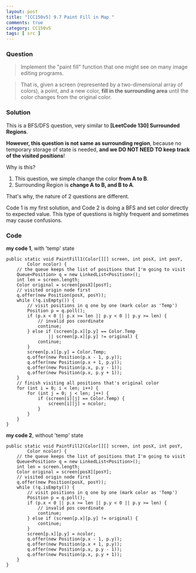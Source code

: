 ```yaml
---
layout: post
title: "[CC150v5] 9.7 Paint Fill in Map "
comments: true
category: CC150v5
tags: [ src ]
---
```


### Question

> Implement the "paint fill" function that one might see on many image editing programs. 

> That is, given a screen (represented by a two-dimensional array of colors), a point, and a new color, __fill in the surrounding area__ until the color changes from the original color. 

### Solution

This is a BFS/DFS question, very similar to __[LeetCode 130] Surrounded Regions__. 

__However, this question is not same as surrounding region__, because no temporary storage of state is needed, __and we DO NOT NEED TO keep track of the visited positions__! 

Why is this? 

1. This question, we simple change the color __from A to B__. 
1. Surrounding Region is __change A to B, and B to A__. 

That's why, the nature of 2 questions are different. 

Code 1 is my first solution, and Code 2 is doing a BFS and set color directly to expected value. This type of questions is highly frequent and sometimes may cause confusions. 

### Code

__my code 1__, with 'temp' state

	public static void PaintFill1(Color[][] screen, int posX, int posY,
			Color ncolor) {
		// the queue keeps the list of positions that I'm going to visit
		Queue<Position> q = new LinkedList<Position>();
		int len = screen.length;
		Color original = screen[posX][posY];
		// visited origin node first
		q.offer(new Position(posX, posY));
		while (!q.isEmpty()) {
			// visit positions in q one by one (mark color as 'Temp')
			Position p = q.poll();
			if (p.x < 0 || p.x >= len || p.y < 0 || p.y >= len) {
				// invalid pos coordinate
				continue;
			} else if (screen[p.x][p.y] == Color.Temp
					|| screen[p.x][p.y] != original) {
				continue;
			}
			screen[p.x][p.y] = Color.Temp;
			q.offer(new Position(p.x - 1, p.y));
			q.offer(new Position(p.x + 1, p.y));
			q.offer(new Position(p.x, p.y - 1));
			q.offer(new Position(p.x, p.y + 1));
		}
		// finish visiting all positions that's original color
		for (int i = 0; i < len; i++) {
			for (int j = 0; j < len; j++) {
				if (screen[i][j] == Color.Temp) {
					screen[i][j] = ncolor;
				}
			}
		}
	}

__my code 2__, without 'temp' state

	public static void PaintFill2(Color[][] screen, int posX, int posY,
			Color ncolor) {
		// the queue keeps the list of positions that I'm going to visit
		Queue<Position> q = new LinkedList<Position>();
		int len = screen.length;
		Color original = screen[posX][posY];
		// visited origin node first
		q.offer(new Position(posX, posY));
		while (!q.isEmpty()) {
			// visit positions in q one by one (mark color as 'Temp')
			Position p = q.poll();
			if (p.x < 0 || p.x >= len || p.y < 0 || p.y >= len) {
				// invalid pos coordinate
				continue;
			} else if (screen[p.x][p.y] != original) {
				continue;
			}
			screen[p.x][p.y] = ncolor;
			q.offer(new Position(p.x - 1, p.y));
			q.offer(new Position(p.x + 1, p.y));
			q.offer(new Position(p.x, p.y - 1));
			q.offer(new Position(p.x, p.y + 1));
		}
	}
